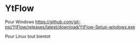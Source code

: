 # YtFlow

Pour Windows
https://github.com/git-psi/YtFlow/releases/latest/download/YtFlow-Setup-windows.exe

Pour Linux
tout bientot